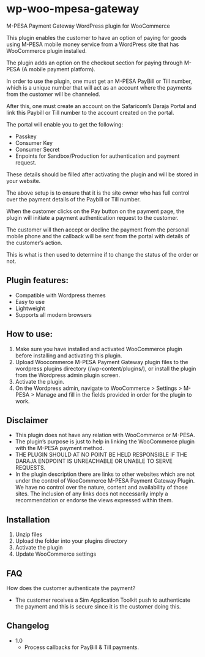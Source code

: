 # wp-woo-mpesa-gateway

M-PESA Payment Gateway WordPress plugin for WooCommerce

This plugin enables the customer to have an option of paying for goods using M-PESA mobile money service from a WordPress site that has WooCommerce plugin installed.

The plugin adds an option on the checkout section for paying through M-PESA (A mobile payment platform).

In order to use the plugin, one must get an M-PESA PayBill or Till number, which is a unique number that will act as an account where the payments from the customer will be channeled.

After this, one must create an account on the Safaricom’s Daraja Portal and link this Paybill or Till number to the account created on the portal.

The portal will enable you to get the following:

- Passkey
- Consumer Key
- Consumer Secret
- Enpoints for Sandbox/Production for authentication and payment request.

These details should be filled after activating the plugin and will be stored in your website.

The above setup is to ensure that it is the site owner who has full control over the payment details of the Paybill or Till number.

When the customer clicks on the Pay button on the payment page, the plugin will initiate a payment authentication request to the customer.

The customer will then accept or decline the payment from the personal mobile phone and the callback will be sent from the portal with details of the customer’s action.

This is what is then used to determine if to change the status of the order or not.

## Plugin features:

- Compatible with Wordpress themes
- Easy to use
- Lightweight
- Supports all modern browsers

## How to use:

1. Make sure you have installed and activated WooCommerce plugin before installing and activating this plugin.
2. Upload Woocommerce M-PESA Payment Gateway plugin files to the wordpress plugins directory (/wp-content/plugins/), or install the plugin from the Wordpress admin plugin screen.
3. Activate the plugin.
4. On the Wordpress admin, navigate to WooCommerce > Settings > M-PESA > Manage and fill in the fields provided in order for the plugin to work.

## Disclaimer

- This plugin does not have any relation with WooCommerce or M-PESA.
- The plugin’s purpose is just to help in linking the WooCommerce plugin with the M-PESA payment method.
- THE PLUGIN SHOULD AT NO POINT BE HELD RESPONSIBLE IF THE DARAJA ENDPOINT IS UNREACHABLE OR UNABLE TO SERVE REQUESTS.
- In the plugin description there are links to other websites which are not under the control of WooCommerce M-PESA Payment Gateway Plugin. We have no control over the nature, content and availability of those sites. The inclusion of any links does not necessarily imply a recommendation or endorse the views expressed within them.

## Installation

1. Unzip files
2. Upload the folder into your plugins directory
3. Activate the plugin
4. Update WooCommerce settings

## FAQ

How does the customer authenticate the payment?

- The customer receives a Sim Application Toolkit push to authenticate the payment and this is secure since it is the customer doing this.

## Changelog

- 1.0
  - Process callbacks for PayBill & Till payments.
